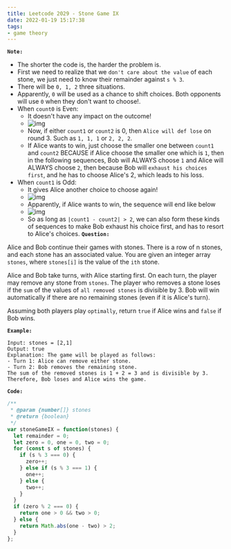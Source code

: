 ```yaml
---
title: Leetcode 2029 - Stone Game IX
date: 2022-01-19 15:17:38
tags:
- game theory
---
```

**`Note:`**
- The shorter the code is, the harder the problem is.
- First we need to realize that we `don't care about the value` of each stone, we just need to know their remainder against `s % 3`.
- There will be `0, 1, 2` three situations.
- Apparently, `0` will be used as a chance to shift choices. Both opponents will use `0` when they don't want to choose!.
- When `count0` is Even:
  - It doesn't have any impact on the outcome!
  - ![img](https://i.imgur.com/NIqiOPB.png)
  - Now, if either `count1` or `count2` is 0, then `Alice will def lose` on round 3. Such as `1, 1, 1` or `2, 2, 2`.
  - If Alice wants to win, just choose the smaller one between `count1` and `count2` BECAUSE if Alice choose the smaller one which is `1`, then in the following sequences, Bob will ALWAYS choose `1` and Alice will ALWAYS choose `2`, then because Bob will `exhaust his choices first`, and he has to choose Alice's 2, which leads to his loss.
- When `count1` is Odd:
  - It gives Alice another choice to choose again!
  - ![img](https://i.imgur.com/lO9MoT6.png)
  - Apparently, if Alice wants to win, the sequence will end like below
  - ![img](https://i.imgur.com/kIntUv2.png)
  - So as long as `|count1 - count2| > 2`, we can also form these kinds of sequences to make Bob exhaust his choice first, and has to resort to Alice's choices.
**`Question:`**

Alice and Bob continue their games with stones. There is a row of n stones, and each stone has an associated value. You are given an integer array `stones`, where `stones[i]` is the value of the `ith` stone.

Alice and Bob take turns, with Alice starting first. On each turn, the player may remove any stone from `stones`. The player who removes a stone loses if the `sum` of the values of `all removed stones` is divisible by 3. Bob will win automatically if there are no remaining stones (even if it is Alice's turn).

Assuming both players play `optimally`, return `true` if Alice wins and `false` if Bob wins.

**`Example:`**
```
Input: stones = [2,1]
Output: true
Explanation: The game will be played as follows:
- Turn 1: Alice can remove either stone.
- Turn 2: Bob removes the remaining stone. 
The sum of the removed stones is 1 + 2 = 3 and is divisible by 3. Therefore, Bob loses and Alice wins the game.
```

**`Code:`**
```javascript
/**
 * @param {number[]} stones
 * @return {boolean}
 */
var stoneGameIX = function(stones) {
  let remainder = 0;
  let zero = 0, one = 0, two = 0;
  for (const s of stones) {
    if (s % 3 === 0) {
      zero++;
    } else if (s % 3 === 1) {
      one++;
    } else {
      two++;
    }
  }
  if (zero % 2 === 0) {
    return one > 0 && two > 0;
  } else {
    return Math.abs(one - two) > 2;
  }
};
```